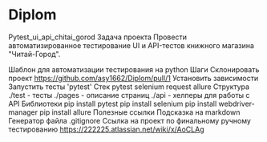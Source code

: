 # Diplom
Pytest_ui_api_chitai_gorod
Задача проекта
Провести автоматизированное тестирование UI и API-тестов книжного магазина "Читай-Город".

Шаблон для автоматизации тестирования на python
Шаги
Склонировать проект https://github.com/asy1662/Diplom/pull/1
Установить зависимости
Запустить тесты 'pytest'
Стек
pytest
selenium
request
allure
Структура
./test - тесты
./pages - описание страниц
./api - хелперы для работы с API
Библиотеки
pip install pytest
pip install selenium
pip install webdriver-manager
pip install allure
Полезные ссылки
Подсказка на markdown
Генератор файла .gitignore
Ссылка на проект по финальному ручному тестированию https://222225.atlassian.net/wiki/x/AoCLAg